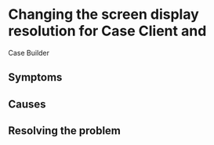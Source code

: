 # Changing the screen display resolution for Case Client and
Case Builder

## Symptoms

## Causes

## Resolving the problem
